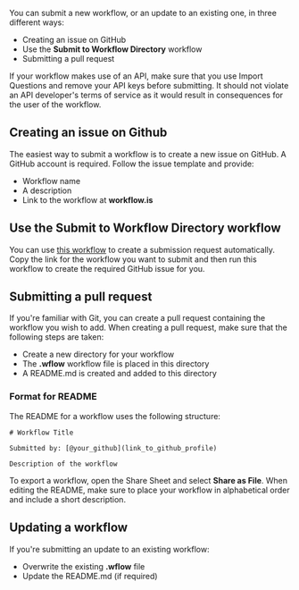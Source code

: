 You can submit a new workflow, or an update to an existing one, in three different ways:

- Creating an issue on GitHub
- Use the **Submit to Workflow Directory** workflow
- Submitting a pull request

If your workflow makes use of an API, make sure that you use Import Questions and remove your API keys before submitting. It should not violate an API developer's terms of service as it would result in consequences for the user of the workflow.

## Creating an issue on Github

The easiest way to submit a workflow is to create a new issue on GitHub. A GitHub account is required. Follow the issue template and provide:

- Workflow name
- A description
- Link to the workflow at **workflow.is**

## Use the Submit to Workflow Directory workflow

You can use [this workflow](workflows/Submit%20to%20Workflow%20Directory/Submit%20to%20Workflow%20Directory.wflow) to create a submission request automatically. Copy the link for the workflow you want to submit and then run this workflow to create the required GitHub issue for you.

## Submitting a pull request

If you're familiar with Git, you can create a pull request containing the workflow you wish to add. When creating a pull request, make sure that the following steps are taken:

- Create a new directory for your workflow
- The **.wflow** workflow file is placed in this directory
- A README.md is created and added to this directory

### Format for README

The README for a workflow uses the following structure:

    # Workflow Title
    
    Submitted by: [@your_github](link_to_github_profile)
   
    Description of the workflow

To export a workflow, open the Share Sheet and select **Share as File**. When editing the README, make sure to place your workflow in alphabetical order and include a short description. 

## Updating a workflow

If you're submitting an update to an existing workflow:

  - Overwrite the existing **.wflow** file
  - Update the README.md (if required)
